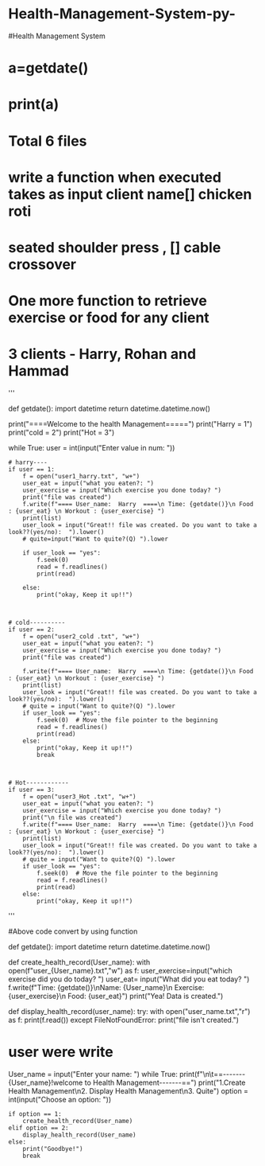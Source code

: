 # Health-Management-System-py-




#Health Management System


# a=getdate()
# print(a)
# Total 6 files
# write a function when executed takes as input client name[]  chicken roti
# seated shoulder press , [] cable crossover
# One more function to retrieve exercise or food for any client
# 3 clients - Harry, Rohan and Hammad




'''


def getdate():
    import datetime
    return  datetime.datetime.now()

print("====Welcome to the health Management=====")
print("Harry = 1")
print("cold = 2")
print("Hot = 3")

while True:
    user = int(input("Enter value in num: "))

    # harry----
    if user == 1:
        f = open("user1_harry.txt", "w+")
        user_eat = input("what you eaten?: ")
        user_exercise = input("Which exercise you done today? ")
        print("file was created")
        f.write(f"==== User_name:  Harry  ====\n Time: {getdate()}\n Food : {user_eat} \n Workout : {user_exercise} ")
        print(list)
        user_look = input("Great!! file was created. Do you want to take a look??(yes/no):  ").lower()
        # quite=input("Want to quite?(Q) ").lower

        if user_look == "yes":
            f.seek(0)
            read = f.readlines()
            print(read)

        else:
            print("okay, Keep it up!!")



    # cold----------
    if user == 2:
        f = open("user2_cold .txt", "w+")
        user_eat = input("what you eaten?: ")
        user_exercise = input("Which exercise you done today? ")
        print("file was created")

        f.write(f"==== User_name:  Harry  ====\n Time: {getdate()}\n Food : {user_eat} \n Workout : {user_exercise} ")
        print(list)
        user_look = input("Great!! file was created. Do you want to take a look??(yes/no):  ").lower()
        # quite = input("Want to quite?(Q) ").lower
        if user_look == "yes":
            f.seek(0)  # Move the file pointer to the beginning
            read = f.readlines()
            print(read)
        else:
            print("okay, Keep it up!!")
            break



    # Hot------------
    if user == 3:
        f = open("user3_Hot .txt", "w+")
        user_eat = input("what you eaten?: ")
        user_exercise = input("Which exercise you done today? ")
        print("\n file was created")
        f.write(f"==== User_name:  Harry  ====\n Time: {getdate()}\n Food : {user_eat} \n Workout : {user_exercise} ")
        print(list)
        user_look = input("Great!! file was created. Do you want to take a look??(yes/no):  ").lower()
        # quite = input("Want to quite?(Q) ").lower
        if user_look == "yes":
            f.seek(0)  # Move the file pointer to the beginning
            read = f.readlines()
            print(read)
        else:
            print("okay, Keep it up!!")
'''






#Above code convert by    using   function

def getdate():
    import datetime
    return  datetime.datetime.now()

def create_health_record(User_name):
    with open(f"user_{User_name}.txt","w") as f:
        user_exercise=input("which exercise did you do today? ")
        user_eat= input("What did you eat today? ")
        f.write(f"Time: {getdate()}\nName: {User_name}\n Exercise: {user_exercise}\n Food: {user_eat}")
        print("Yea! Data is created.")

def display_health_record(user_name):
    try:
      with open("user_name.txt","r") as f:
          print(f.read())
    except FileNotFoundError:
        print("file isn't created.")


#  user were write
User_name = input("Enter your name: ")
while True:
    print(f"\n\t==-------{User_name}!welcome to Health Management-------==")
    print("1.Create Health Management\n2. Display Health Management\n3. Quite")
    option = int(input("Choose an option: "))

    if option == 1:
        create_health_record(User_name)
    elif option == 2:
        display_health_record(User_name)
    else:
        print("Goodbye!")
        break











